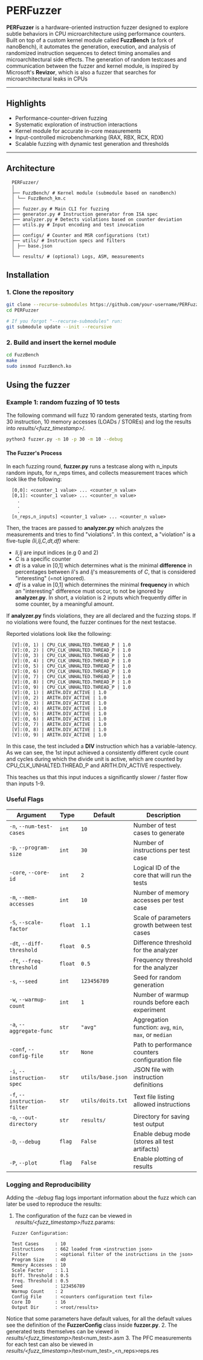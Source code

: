 # PERFuzzer

**PERFuzzer** is a hardware-oriented instruction fuzzer designed to explore subtle behaviors in CPU microarchitecture using performance counters.  
Built on top of a custom kernel module called **FuzzBench** (a fork of nanoBench), it automates the generation, execution, and analysis of randomized instruction sequences to detect timing anomalies and microarchitectural side effects. The generation of random testcases and communication between the fuzzer and kernel module, is inspired by Microsoft's **Revizor**, which is also a fuzzer that searches for microarchitectural leaks in CPUs 

---

## Highlights

- Performance-counter-driven fuzzing
- Systematic exploration of instruction interactions
- Kernel module for accurate in-core measurements
- Input-controlled microbenchmarking (RAX, RBX, RCX, RDX)
- Scalable fuzzing with dynamic test generation and thresholds

---

## Architecture

```text
  PERFuzzer/
  │
  ├── FuzzBench/ # Kernel module (submodule based on nanoBench)
  │ └── FuzzBench_km.c
  │
  ├── fuzzer.py # Main CLI for fuzzing
  ├── generator.py # Instruction generator from ISA spec
  ├── analyzer.py # Detects violations based on counter deviation
  ├── utils.py # Input encoding and test invocation
  │
  ├── configs/ # Counter and MSR configurations (txt)
  ├── utils/ # Instruction specs and filters
  │ ├── base.json 
  │
  └── results/ # (optional) Logs, ASM, measurements
```

## Installation 

### 1. Clone the repository
```bash
git clone --recurse-submodules https://github.com/your-username/PERFuzzer.git
cd PERFuzzer

# If you forgot "--recurse-submodules" run:
git submodule update --init --recursive
```
### 2. Build and insert the kernel module
```bash
cd FuzzBench
make
sudo insmod FuzzBench.ko
```

## Using the fuzzer

### Example 1: random fuzzing of 10 tests
The following command will fuzz 10 random generated tests, starting from 30 instruction, 10 memory accesses (LOADs / STOREs) and log the results into _results/<fuzz_timestamp>_/. 
```bash
python3 fuzzer.py -n 10 -p 30 -m 10 --debug
```
#### The Fuzzer's Process
In each fuzzing round, **fuzzer.py** runs a testcase along with n_inputs random inputs, for n_reps times, and collects 
measurement traces which look like the following: 
```text
  [0,0]: <counter_1 value> ... <counter_n value>
  [0,1]: <counter_1 value> ... <counter_n value>
    .
    .
    .
  [n_reps,n_inputs] <counter_1 value> ... <counter_n value>
```
Then, the traces are passed to **analyzer.py** which analyzes the measurements and tries to find "violations". 
In this context, a "violation" is a five-tuple _(Ii,Ij,C,dt,df)_ where:
 - _Ii,Ij_ are input indices (e.g 0 and 2)
 - _C_ is a specific counter 
 - _dt_ is a value in [0,1] which determines what is the minimal **difference** in percentages between _Ii_'s and _Ij_'s measurements of _C_, that is considered "interesting" (=not ignored).
 - _df_ is a value in [0,1] which determines the minimal **frequency** in which an "interesting" difference must occur, to not be ignored by **analyzer.py**.
In short, a violation is 2 inputs which frequently differ in some counter, by a meaningful amount.

If **analyzer.py** finds violations, they are all declared and the fuzzing stops. 
If no violations were found, the fuzzer continues for the next testacse. 

Reported violations look like the following: 
```text
  [V]:(0, 1) | CPU_CLK_UNHALTED.THREAD_P | 1.0
  [V]:(0, 2) | CPU_CLK_UNHALTED.THREAD_P | 1.0
  [V]:(0, 3) | CPU_CLK_UNHALTED.THREAD_P | 1.0
  [V]:(0, 4) | CPU_CLK_UNHALTED.THREAD_P | 1.0
  [V]:(0, 5) | CPU_CLK_UNHALTED.THREAD_P | 1.0
  [V]:(0, 6) | CPU_CLK_UNHALTED.THREAD_P | 1.0
  [V]:(0, 7) | CPU_CLK_UNHALTED.THREAD_P | 1.0
  [V]:(0, 8) | CPU_CLK_UNHALTED.THREAD_P | 1.0
  [V]:(0, 9) | CPU_CLK_UNHALTED.THREAD_P | 1.0
  [V]:(0, 1) | ARITH.DIV_ACTIVE | 1.0
  [V]:(0, 2) | ARITH.DIV_ACTIVE | 1.0
  [V]:(0, 3) | ARITH.DIV_ACTIVE | 1.0
  [V]:(0, 4) | ARITH.DIV_ACTIVE | 1.0
  [V]:(0, 5) | ARITH.DIV_ACTIVE | 1.0
  [V]:(0, 6) | ARITH.DIV_ACTIVE | 1.0
  [V]:(0, 7) | ARITH.DIV_ACTIVE | 1.0
  [V]:(0, 8) | ARITH.DIV_ACTIVE | 1.0
  [V]:(0, 9) | ARITH.DIV_ACTIVE | 1.0
```
In this case, the test included a **DIV** instruction which has a variable-latency.
As we can see, the 1st input achieved a consistently different cycle count and 
cycles during which the divide unit is active, which are counted by
CPU_CLK_UNHALTED.THREAD_P and ARITH.DIV_ACTIVE respectively. 

This teaches us that this input induces a significantly slower / faster flow than 
inputs 1-9. 

### Useful Flags
| Argument                  | Type     | Default              | Description                                               |
|---------------------------|----------|----------------------|-----------------------------------------------------------|
| `-n`, `--num-test-cases`  | `int`    | `10`                 | Number of test cases to generate                          |
| `-p`, `--program-size`    | `int`    | `30`                 | Number of instructions per test case                      |
| `-core`, `--core-id`      | `int`    | `2`                  | Logical ID of the core that will run the tests            |
| `-m`, `--mem-accesses`    | `int`    | `10`                 | Number of memory accesses per test case                   |
| `-S`, `--scale-factor`    | `float`  | `1.1`                | Scale of parameters growth between test cases             |
| `-dt`, `--diff-threshold` | `float`  | `0.5`                | Difference threshold for the analyzer                     |
| `-ft`, `--freq-threshold` | `float`  | `0.5`                | Frequency threshold for the analyzer                      |
| `-s`, `--seed`            | `int`    | `123456789`          | Seed for random generation                                |
| `-w`, `--warmup-count`    | `int`    | `1`                  | Number of warmup rounds before each experiment            |
| `-a`, `--aggregate-func`  | `str`    | `"avg"`              | Aggregation function: `avg`, `min`, `max`, or `median`    |
| `-conf`, `--config-file`  | `str`    | `None`               | Path to performance counters configuration file           |
| `-i`, `--instruction-spec`| `str`    | `utils/base.json`    | JSON file with instruction definitions                    |
| `-f`, `--instruction-filter` | `str` | `utils/doits.txt`    | Text file listing allowed instructions                    |
| `-o`, `--out-directory`   | `str`    | `results/`           | Directory for saving test output                          |
| `-D`, `--debug`           | `flag`   | `False`              | Enable debug mode (stores all test artifacts)             |
| `-P`, `--plot`            | `flag`   | `False`              | Enable plotting of results                                |

### Logging and Reproducibility 
Adding the _-debug_ flag logs important information about the fuzz which can later be used to reproduce the results:
1. The configuration of the fuzz can be viewed in _results/<fuzz_timestamp>_/fuzz.params:
```text
  Fuzzer Configuration:

  Test Cases      : 10
  Instructions    : 662 loaded from <instruction json>
  Filter          : <optional filter of the instructions in the json>
  Program Size    : 40
  Memory Accesses : 10
  Scale Factor    : 1.1
  Diff. Threshold : 0.5
  Freq. Threshold : 0.5
  Seed            : 123456789
  Warmup Count    : 2
  Config File     : <counters configuration text file>
  Core ID         : 16
  Output Dir      : <root/results>
```
Notice that some parameters have default values, for all the default values see the definition of the **FuzzerConfig** class inside **fuzzer.py**.
2. The generated tests themselves can be viewed in _results/<fuzz_timestamp>_/test<num_test>.asm
3. The PFC measurements for each test can also be viewed in _results/<fuzz_timestamp>_/test<num_test>_<n_reps>reps.res 





